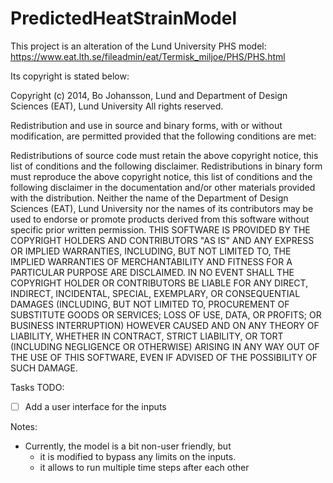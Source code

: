 # PredictedHeatStrainModel
This project is an alteration of the Lund University PHS model: https://www.eat.lth.se/fileadmin/eat/Termisk_miljoe/PHS/PHS.html

Its copyright is stated below:

Copyright (c) 2014, Bo Johansson, Lund and Department of Design Sciences (EAT), Lund University
All rights reserved.

Redistribution and use in source and binary forms, with or without modification, are permitted provided that the following conditions are met:

Redistributions of source code must retain the above copyright notice, this list of conditions and the following disclaimer.
Redistributions in binary form must reproduce the above copyright notice, this list of conditions and the following disclaimer in the documentation and/or other materials provided with the distribution.
Neither the name of the Department of Design Sciences (EAT), Lund University nor the names of its contributors may be used to endorse or promote products derived from this software without specific prior written permission.
THIS SOFTWARE IS PROVIDED BY THE COPYRIGHT HOLDERS AND CONTRIBUTORS "AS IS" AND ANY EXPRESS OR IMPLIED WARRANTIES, INCLUDING, BUT NOT LIMITED TO, THE IMPLIED WARRANTIES OF MERCHANTABILITY AND FITNESS FOR A PARTICULAR PURPOSE ARE DISCLAIMED. IN NO EVENT SHALL THE COPYRIGHT HOLDER OR CONTRIBUTORS BE LIABLE FOR ANY DIRECT, INDIRECT, INCIDENTAL, SPECIAL, EXEMPLARY, OR CONSEQUENTIAL DAMAGES (INCLUDING, BUT NOT LIMITED TO, PROCUREMENT OF SUBSTITUTE GOODS OR SERVICES; LOSS OF USE, DATA, OR PROFITS; OR BUSINESS INTERRUPTION) HOWEVER CAUSED AND ON ANY THEORY OF LIABILITY, WHETHER IN CONTRACT, STRICT LIABILITY, OR TORT (INCLUDING NEGLIGENCE OR OTHERWISE) ARISING IN ANY WAY OUT OF THE USE OF THIS SOFTWARE, EVEN IF ADVISED OF THE POSSIBILITY OF SUCH DAMAGE.

Tasks TODO:
 - [ ] Add a user interface for the inputs

Notes:
 - Currently, the model is a bit non-user friendly, but
   - it is modified to bypass any limits on the inputs.
   - it allows to run multiple time steps after each other